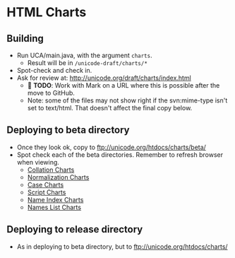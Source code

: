 # HTML Charts

## Building

*   Run UCA/main.java, with the argument `charts`.
    *   Result will be in `/unicode-draft/charts/*`
*   Spot-check and check in.
*   Ask for review at: <http://unicode.org/draft/charts/index.html>
    *   :construction: **TODO**: Work with Mark on a URL where this is possible after the move to GitHub.
    *   Note: some of the files may not show right if the svn:mime-type isn't
        set to text/html. That doesn't affect the final copy below.

## Deploying to beta directory

*   Once they look ok, copy to ftp://unicode.org/htdocs/charts/beta/
*   Spot check each of the beta directories. Remember to refresh browser when
    viewing.
    *   [Collation Charts](https://www.unicode.org/charts/beta/collation/index.html)
    *   [Normalization
        Charts](https://www.unicode.org/charts/beta/normalization/index.html)
    *   [Case Charts](https://www.unicode.org/charts/beta/case/index.html)
    *   [Script Charts](https://www.unicode.org/charts/beta/script/index.html)
    *   [Name Index Charts](https://www.unicode.org/charts/beta/name/index.html)
    *   [Names List Charts](https://www.unicode.org/charts/beta/nameslist/index.html)

## Deploying to release directory

*   As in deploying to beta directory, but to ftp://unicode.org/htdocs/charts/

